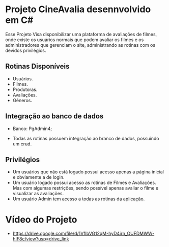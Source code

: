 # Projeto **CineAvalia** desennvolvido em C#
  Esse Projeto Visa disponibilizar uma plataforma de avaliações de filmes, onde existe os usuários normais que podem avaliar os filmes e os administradores que gerenciam o site, administrando as rotinas com os devidos privilégios.

## Rotinas Disponíveis
  - Usuários.
  - Filmes.
  - Produtoras.
  - Avaliações.
  - Gêneros.

## Integração ao banco de dados
  * Banco: PgAdmin4;
  - Todas as rotinas possuem integração ao branco de dados, possuindo um crud.

## Privilégios
  - Um usuários que não está logado possui acesso apenas a página inicial e obviamente a de login.
  - Um usuário logado possui acesso as rotinas de Filmes e Avaliações. Mas com algumas restrições, sendo possível apenas avaliar o filme e visualizar as avaliações.
  - Um usuário Admin tem acesso a todas as rotinas da aplicação.

# Vídeo do Projeto
  - https://drive.google.com/file/d/1VfIbVG12qM-hyD4irn_OUFDMWW-hIF8c/view?usp=drive_link
